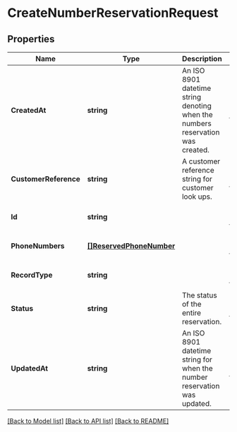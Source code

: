 # CreateNumberReservationRequest

## Properties
Name | Type | Description | Notes
------------ | ------------- | ------------- | -------------
**CreatedAt** | **string** | An ISO 8901 datetime string denoting when the numbers reservation was created. | [optional] [default to null]
**CustomerReference** | **string** | A customer reference string for customer look ups. | [optional] [default to null]
**Id** | **string** |  | [optional] [default to null]
**PhoneNumbers** | [**[]ReservedPhoneNumber**](ReservedPhoneNumber.md) |  | [optional] [default to null]
**RecordType** | **string** |  | [optional] [default to null]
**Status** | **string** | The status of the entire reservation. | [optional] [default to null]
**UpdatedAt** | **string** | An ISO 8901 datetime string for when the number reservation was updated. | [optional] [default to null]

[[Back to Model list]](../README.md#documentation-for-models) [[Back to API list]](../README.md#documentation-for-api-endpoints) [[Back to README]](../README.md)

